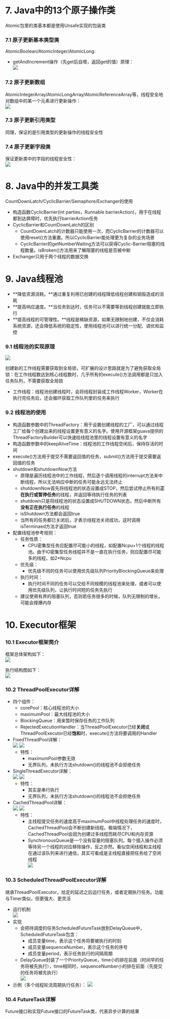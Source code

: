 # 7. Java中的13个原子操作类
Atomic包里的类基本都是使用Unsafe实现的包装类

### 7.1 原子更新基本类型类

AtomicBoolean/AtomicInteger/AtomicLong:
- getAndIncrement操作（先get后自增，返回get的值）原理：					
	![](7-1.jpg)

### 7.2 原子更新数组

AtomicIntegerArray/AtomicLongArray/AtomicReferenceArray等，线程安全地对数组中的某一个元素进行更新操作：			
	![](7-2.jpg)

### 7.3 原子更新引用类型
同理，保证的是引用类型的更新操作的线程安全性

### 7.4 原子更新字段类
保证更新类中的字段的线程安全性：						
	![](7-3.jpg)

# 8. Java中的并发工具类

CountDownLatch/CyclicBarrier/Semaphore/Exchanger的使用

- 构造函数CyclicBarrier(int parties，Runnable barrierAction)，用于在线程都到达屏障时，优先执行barrierAction任务
- CyclicBarrier和CountDownLatch的区别
	- CountDownLatch的计数器只能使用一次，而CyclicBarrier的计数器可以使用reset()方法重置。所以CyclicBarrier能处理更为复杂的业务场景
	- CyclicBarrier的getNumberWaiting方法可以获得Cyclic-Barrier阻塞的线程数量。isBroken()方法用来了解阻塞的线程是否被中断
- Exchanger只用于两个线程的数据交换

# 9. Java线程池

- **降低资源消耗。**通过重复利用已创建的线程降低线程创建和销毁造成的消耗
- **提高响应速度。**当任务到达时，任务可以不需要等到线程创建就能立即执行
- **提高线程的可管理性。**线程是稀缺资源，如果无限制地创建，不仅会消耗系统资源，还会降低系统的稳定性，使用线程池可以进行统一分配、调优和监控

### 9.1 线程池的实现原理
	
![](9-1.jpg)

创建新的工作线程需要获取到全局锁，可扩展的设计思路就是为了避免获取全局锁：在工作线程数达到核心线程数时，几乎所有的execute()方法调用都是只加入任务队列，不需要获取全局锁

- 工作线程：线程池创建线程时，会将线程封装成工作线程Worker，Worker在执行完任务后，还会循环获取工作队列里的任务来执行

### 9.2 线程池的使用

- 构造函数参数中的ThreadFactory：用于设置创建线程的工厂，可以通过线程工厂给每个创建出来的线程设置更有意义的名字。使用开源框架guava提供的ThreadFactoryBuilder可以快速给线程池里的线程设置有意义的名字
- 构造函数参数中的keepAliveTime：线程池的工作线程空闲后，保持存活的时间
- execute()方法用于提交不需要返回值的任务，submit()方法用于提交需要返回值的任务
- shutdown和shutdownNow方法
	- 原理是遍历线程池中的工作线程，然后逐个调用线程的interrupt方法来中断线程，所以无法响应中断的任务可能永远无法终止
	- shutdownNow首先将线程池的状态设置成STOP，然后尝试停止所有的**正在执行或暂停任务**的线程，并返回等待执行任务的列表
	- shutdown只是将线程池的状态设置成SHUTDOWN状态，然后中断所有**没有正在执行任务**的线程
	- isShutdown方法都会返回true
	- 当所有的任务都已关闭后，才表示线程池关闭成功，这时调用isTerminaed方法才返回true
- 配置线程池参考规则：
	- 任务性质：
		- CPU密集型任务应配置尽可能小的线程，如配置Ncpu+1个线程的线程池。由于IO密集型任务线程并不是一直在执行任务，则应配置尽可能多的线程，如2*Ncpu
	- 优先级：
		- 优先级不同的任务可以使用优先级队列PriorityBlockingQueue来处理
	- 执行时间：
		- 执行时间不同的任务可以交给不同规模的线程池来处理，或者可以使用优先级队列，让执行时间短的任务先执行
	- 建议使用有界的阻塞队列，否则若任务很多的时候，队列无限制的增长，可能会撑爆内存

# 10. Executor框架

### 10.1 Executor框架简介

框架总体架构如下：								
	![](10-1.jpg)

执行结构图如下：								
	![](10-2.jpg)

### 10.2 ThreadPoolExecutor详解

- 四个组件：
	- corePool：核心线程池的大小
	- maximumPool：最大线程池的大小
	- BlockingQueue：用来暂时保存任务的工作队列
	- RejectedExecutionHandler：当ThreadPoolExecutor已经**关闭**或ThreadPoolExecutor已经**饱和**时，execute()方法将要调用的Handler
- FixedThreadPool详解：									
	![](10-3.jpg)
	![](10-4.jpg)
	- 特性：
		- maximumPool参数无效
		- 无界队列，未执行方法shutdown()的线程池不会拒绝任务
- SingleThreadExecutor详解：							
	![](10-5.jpg)
	![](10-6.jpg)
	- 特性：
		- 其实是串行执行
		- 无界队列，未执行方法shutdown()的线程池不会拒绝任务
- CachedThreadPool详解：							
	![](10-7.jpg)
	![](10-8.jpg)
	- 特性：
		- 主线程提交任务的速度高于maximumPool中线程处理任务的速度时，CachedThreadPool会不断创建新线程。极端情况下，CachedThreadPool会因为创建过多线程而耗尽CPU和内存资源
		- SynchronousQueue是一个没有容量的阻塞队列。每个插入操作必须等待另一个线程的对应移除操作，反之亦然。看似空闲线程和主线程在通过该队列来进行通信，其实可看成是主线程直接把任务给了空闲线程					
		![](10-9.jpg)

### 10.3 ScheduledThreadPoolExecutor详解

继承ThreadPoolExecutor，给定的延迟之后运行任务，或者定期执行任务。功能与Timer类似，但更强大、更灵活

- 运行机制									
	![](10-10.jpg)
- 实现
	- 会把待调度的任务ScheduledFutureTask放到DelayQueue中，ScheduledFutureTask包含：
		- 成员变量time，表示这个任务将要被执行的时刻
		- 成员变量sequenceNumber，表示这个任务的序号
		- 成员变量period，表示任务执行的间隔周期
	- DelayQueue封装了一个PriorityQueue，time小的排在前面（时间早的任务将被先执行），time相同时，sequenceNumber小的排在前面（先提交的任务将被先执行）						
	![](10-11.jpg)
- 示例（多个线程轮流周期执行任务）：
	![](10-12.jpg)

### 10.4 FutureTask详解
Future接口和实现Future接口的FutureTask类，代表异步计算的结果

